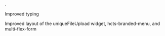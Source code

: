 .

Improved typing

Improved layout of the uniqueFileUpload widget, hcts-branded-menu, and multi-flex-form